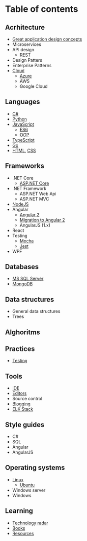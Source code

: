 # Table of contents

## Acrhitecture

* [Great application design concepts](pages/architecture/great-design)
* Microservices
* API design
  * [REST](pages/architecture/rest/index)
* Design Patters
* Enterprise Patterns
* [Cloud](pages/cloud/index)
  * [Azure](pages/cloud/azure/index)
  * AWS
  * Google Cloud

## Languages

* [C#](pages/languages/csharp/csharp-index)
* [Python](pages/languages/python/python)
* [JavaScript](pages/languages/js/index)
  * [ES6](pages/languages/js/es6)
  * [OOP](pages/languages/js/oop)
* [TypeScript](pages/languages/typescript/ts-index)
* [Go](pages/languages/go/index)
* [HTML](pages/languages/html/html-index), [CSS](pages/languages/css/css-index)

## Frameworks

* .NET Core
  * [ASP.NET Core](/pages/frameworks/aspnet/core/index)
* .NET Framework
  * ASP.NET Web Api
  * ASP.NET MVC
* [NodeJS](pages/frameworks/nodejs/nodejs-index)
* Angular
  * [Angular 2](pages/frameworks/angular/angular-index)
  * [Migration to Angular 2](pages/frameworks/angular/migration)
  * AngularJS (1.x)
* React
* Testing
  * [Mocha](pages/frameworks/mocha)
  * [Jest](pages/frameworks/jest)
* WPF

## Databases

* [MS SQL Server](pages/databases/mssql/mssql-index)
* [MongoDB](pages/databases/mongodb/mongo-index)

## Data structures

* General data structures
* Trees

## Alghoritms

## Practices

* [Testing](pages/practices/testing/testing-index)

## Tools

* [IDE](pages/tools/ide/ide-index)
* [Editors](pages/tools/editors/editors-index)
* Source control
* [Blogging](pages/tools/blogging-index)
* [ELK Stack](pages/tools/elk.md)

## Style guides

* C#
* SQL
* Angular
* AngularJS

## Operating systems

* [Linux](pages/os/linux/linux-basics)
  * [Ubuntu](pages/os/ubuntu/ubuntu-index)
* Windows server
* Windows

## Learning

* [Technology radar](pages/learning/technology-radar)
* [Books](pages/learning/books)
* [Resources](pages/learning/resources)